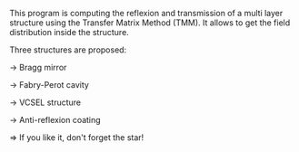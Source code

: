 This program is computing the reflexion and transmission of a multi layer structure using the Transfer Matrix Method (TMM). It allows to get the field distribution inside the structure.

Three structures are proposed:

-> Bragg mirror

-> Fabry-Perot cavity

-> VCSEL structure

-> Anti-reflexion coating


=> If you like it, don't forget the star!
